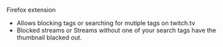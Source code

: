 Firefox extension
- Allows blocking tags or searching for mutiple tags on twitch.tv
- Blocked streams or Streams without one of your search tags have the thumbnail blacked out.
